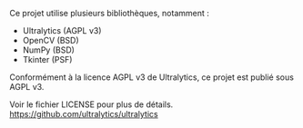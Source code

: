 Ce projet utilise plusieurs bibliothèques, notamment :

- Ultralytics (AGPL v3)
- OpenCV (BSD)
- NumPy (BSD)
- Tkinter (PSF)

Conformément à la licence AGPL v3 de Ultralytics, ce projet est publié sous AGPL v3.

Voir le fichier LICENSE pour plus de détails.
https://github.com/ultralytics/ultralytics
